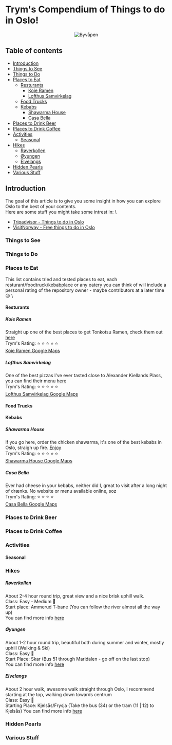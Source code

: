 <!-- Version 1.0  -->
# Trym's Compendium of Things to do in Oslo!
<p align="center">
  <img src="https://i.imgur.com/Gi818UP.png" alt="Byvåpen"/>
</p>

## Table of contents
  - [Introduction](#introduction)
  - [Things to See](#things-to-see)
  - [Things to Do](#things-to-do)
  - [Places to Eat](#places-to-eat)
    - [Resturants](#resturants)
      - [Koie Ramen](#koie-ramen)
      - [Lofthus Samvirkelag](#lofthus-samvirkelag)
    - [Food Trucks](#food-trucks)
    - [Kebabs](#kebabs)
      - [Shawarma House](#shawarma-house)
      - [Casa Bella](#casa-bella)
  - [Places to Drink Beer](#places-to-drink-beer)
  - [Places to Drink Coffee](#places-to-drink-coffee)
  - [Activities](#activities)
    - [Seasonal](#seasonal)
  - [Hikes](#hikes)
    - [Røverkollen](#røverkollen)
    - [Øyungen](#øyungen)
    - [Elvelangs](#elvelangs)
  - [Hidden Pearls](#hidden-pearls)
  - [Various Stuff](#various-stuff)

## Introduction
The goal of this article is to give you some insight in how you can explore Oslo to the best of your contents. \
Here are some stuff you might take some intrest in: \
* [Tripadvisor - Things to do in Oslo](https://www.tripadvisor.com/Attractions-g190479-Activities-Oslo_Eastern_Norway.html)
* [VisitNorway - Free things to do in Oslo](https://www.visitnorway.com/places-to-go/eastern-norway/oslo/free-things-to-do/)

### Things to See

####

### Things to Do

###
### Places to Eat
This list contains tried and tested places to eat, each resturant/foodtruck/kebabplace or any eatery you can think of will include a personal rating of the repository owner - maybe contributors at a later time :wink: \
#### Resturants
##### Koie Ramen
Straight up one of the best places to get Tonkotsu Ramen, check them out [here](https://koieramen.no/) \
Trym's Rating: :star: :star: :star: :star: :star: \
[Koie Ramen Google Maps](https://maps.app.goo.gl/hUtsCwYi1tgWcT9d9)

##### Lofthus Samvirkelag
One of the best pizzas I've ever tasted close to Alexander Kiellands Plass, you can find their menu [here](https://www.lofthussamvirkelag.no/) \
Trym's Rating: :star: :star: :star: :star: :star: \
[Lofthus Samvirkelag Google Maps](https://maps.app.goo.gl/98BPhhYMqSeqGWSV7)

#### Food Trucks


#### Kebabs
##### Shawarma House
If you go here, order the chicken shawarma, it's one of the best kebabs in Oslo, straigh up fire. [Enjoy](https://gronlandstorg.no/butikk/shawarma/) \
Trym's Rating: :star: :star: :star: :star: :star: \
[Shawarma House Google Maps](https://maps.app.goo.gl/gNDEFobwxCSy4JXq8)

##### Casa Bella
Ever had cheese in your kebabs, neither did I, great to visit after a long night of drænks. No website or menu available online, soz \
Trym's Rating: :star: :star: :star: :star: \
[Casa Bella Google Maps](https://maps.app.goo.gl/4ZdndKvohR4QBnTm9)

### Places to Drink Beer

### Places to Drink Coffee
### Activities

#### Seasonal

### Hikes
##### Røverkollen
About 2-4 hour round trip, great view and a nice brisk uphill walk. \
Class: Easy - Medium :walking: \
Start place: Ammerud T-bane (You can follow the river almost all the way up) \
You can find more info [here](https://ut.no/turforslag/119726041/rundtur-rverkollen)

##### Øyungen
About 1-2 hour round trip, beautiful both during summer and winter, mostly uphill (Walking & Ski) \
Class: Easy :walking: \
Start Place: Skar (Bus 51 through Maridalen - go off on the last stop) \
You can find more info [here](https://ut.no/turforslag/115367/med-ungene-til-yungen)

##### Elvelangs
About 2 hour walk, awesome walk straight through Oslo, I recommend starting at the top, walking down towards centrum \
Class: Easy :walking: \
Starting Place: Kjelsås/Frysja (Take the bus (34) or the tram (11 | 12) to Kjelsås)
You can find more info [here](https://ut.no/turforslag/1112156861/elvelangs-akerselva-fra-gullhaug-bru-til-friluftshuset)

### Hidden Pearls

### Various Stuff
